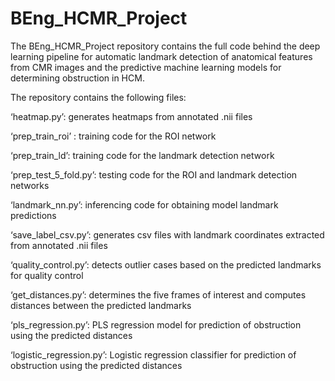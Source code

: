 # BEng_HCMR_Project

The BEng_HCMR_Project repository contains the full code behind the deep learning pipeline for automatic landmark detection of anatomical features from CMR images and the predictive machine learning models for determining obstruction in HCM. 

The repository contains the following files:

‘heatmap.py’: generates heatmaps from annotated .nii files 

‘prep_train_roi’ : training code for the ROI network

‘prep_train_ld’: training code for the landmark detection network

‘prep_test_5_fold.py’: testing code for the ROI and landmark detection networks

‘landmark_nn.py’: inferencing code for obtaining model landmark predictions 

‘save_label_csv.py’: generates csv files with landmark coordinates extracted from annotated .nii files

‘quality_control.py’: detects outlier cases based on the predicted landmarks for quality control

‘get_distances.py’: determines the five frames of interest and computes distances between the predicted landmarks

‘pls_regression.py’: PLS regression model for prediction of obstruction using the predicted distances

‘logistic_regression.py’: Logistic regression classifier for prediction of obstruction using the predicted distances
